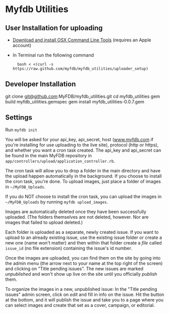 # Myfdb Utilities

## User Installation for uploading

* [Download and install OSX Command Line Tools](https://developer.apple.com/downloads/) (requires an Apple account)
* In Terminal run the following command

        bash < <(curl -s https://raw.github.com/myfdb/myfdb_utilities/uploader_setup)

## Developer Installation

  git clone git@github.com:MyFDB/myfdb_utilities.git
  cd myfdb_utilities
  gem build myfdb_utilities.gemspec
  gem install myfdb_utilities-0.0.7.gem

## Settings

Run `myfdb init`

You will be asked for your api_key, api_secret, host (www.myfdb.com if you're installing for use uploading to the live site), protocol (http or https), and whether you want a cron task created. The api_key and api_secret can be found in the main MyFDB repository in `app/controllers/upload/application_controller.rb`.

The cron task will allow you to drop a folder in the main directory and have the upload happen automatically in the background. If you choose to install the cron task, you're done. To upload images, just place a folder of images in `~/MyFDB_Uploads`.

If you do NOT choose to install the cron task, you can upload the images in `~/MyFDB_Uploads` by running `myfdb upload_images`.

Images are automatically deleted once they have been successfully uploaded. (The folders themselves are not deleted, however. Nor are images that failed to upload deleted.)

Each folder is uploaded as a separate, newly created issue. If you want to upload to an already existing issue, use the existing issue folder or create a new one (name won't matter) and then within that folder create a *file* called `issue_id` (no file extension) containing the issue's id number.

Once the images are uploaded, you can find them on the site by going into the admin menu (the arrow next to your name at the top right of the screen) and clicking on "Title pending issues". The new issues are marked *unpublished* and won't show up live on the site until you officially *publish* them.

To organize the images in a new, unpublished issue: In the "Title pending issues" admin screen, click on *edit* and fill in info on the issue. Hit the button at the bottom, and it will publish the issue and take you to a page where you can select images and create that set as a cover, campaign, or editorial.

